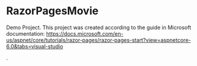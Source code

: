 # RazorPagesMovie
Demo Project.
This project was created according to the guide in Microsoft documentation: 
https://docs.microsoft.com/en-us/aspnet/core/tutorials/razor-pages/razor-pages-start?view=aspnetcore-6.0&tabs=visual-studio

.
